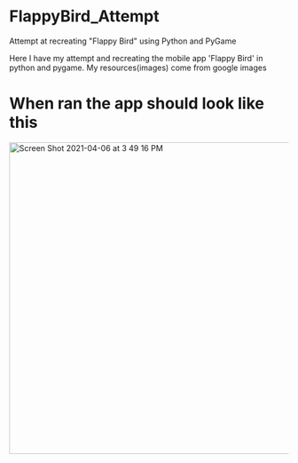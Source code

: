 # FlappyBird_Attempt
Attempt at recreating "Flappy Bird" using Python and PyGame

Here I have my attempt and recreating the mobile app 'Flappy Bird' in python and pygame. 
My resources(images) come from google images 


# When ran the app should look like this 

<img width="561" alt="Screen Shot 2021-04-06 at 3 49 16 PM" src="https://user-images.githubusercontent.com/75183667/113721472-dc29a900-96ef-11eb-82dd-4e1ed5958fc3.png">
